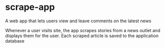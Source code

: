 # scrape-app
A web app that lets users view and leave comments on the latest news

Whenever a user visits site, the app scrapes stories from a news outlet and displays them for the user. Each scraped article is saved to the application database